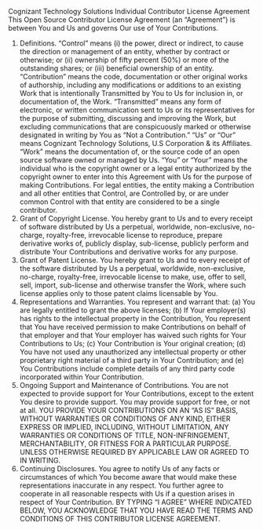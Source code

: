 Cognizant Technology Solutions Individual Contributor License Agreement
This Open Source Contributor License Agreement (an “Agreement”) is between You and Us and governs Our use of Your Contributions.
1.	Definitions.
“Control” means (i) the power, direct or indirect, to cause the direction or management of an entity, whether by contract or otherwise; or (ii) ownership of fifty percent (50%) or more of the outstanding shares; or (iii) beneficial ownership of an entity. “Contribution” means the code, documentation or other original works of authorship, including any modifications or additions to an existing Work that is intentionally Transmitted by You to Us for inclusion in, or documentation of, the Work. “Transmitted” means any form of electronic, or written communication sent to Us or its representatives for the purpose of submitting, discussing and improving the Work, but excluding communications that are conspicuously marked or otherwise designated in writing by You as “Not a Contribution.”
“Us” or “Our” means Cognizant Technology Solutions, U.S Corporation & its Affiliates. “Work” means the documentation of, or the source code of an open source software owned or managed by Us.
“You” or “Your” means the individual who is the copyright owner or a legal entity authorized by the copyright owner to enter into this Agreement with Us for the purpose of making Contributions. For legal entities, the entity making a Contribution and all other entities that Control, are Controlled by, or are under common Control with that entity are considered to be a single contributor.
2.	Grant of Copyright License. You hereby grant to Us and to every receipt of software distributed by Us a perpetual, worldwide, non-exclusive, no-charge, royalty-free, irrevocable license to reproduce, prepare derivative works of, publicly display, sub-license, publicly perform and distribute Your Contributions and derivative works for any purpose.
3.	Grant of Patent License. You hereby grant to Us and to every receipt of the software distributed by Us a perpetual, worldwide, non-exclusive, no-charge, royalty-free, irrevocable license to make, use, offer to sell, sell, import, sub-license and otherwise transfer the Work, where such license applies only to those patent claims licensable by You.
4.	Representations and Warranties.
You represent and warrant that:
(a) You are legally entitled to grant the above licenses; 
(b) If Your employer(s) has rights to the intellectual property in the Contribution, You represent that You have received permission to make Contributions on behalf of that employer and that Your employer has waived such rights for Your Contributions to Us;
(c) Your Contribution is Your original creation; 
(d) You have not used any unauthorized any intellectual property or other proprietary right material of a third party in Your Contribution; and 
(e) You Contributions include complete details of any third party code incorporated within Your Contribution.
5.	Ongoing Support and Maintenance of Contributions.
You are not expected to provide support for Your Contributions, except to the extent You desire to provide support. You may provide support for free, or not at all.
YOU PROVIDE YOUR CONTRIBUTIONS ON AN “AS IS” BASIS, WITHOUT WARRANTIES OR CONDITIONS OF ANY KIND, EITHER EXPRESS OR IMPLIED, INCLUDING, WITHOUT LIMITATION, ANY WARRANTIES OR CONDITIONS OF TITLE, NON-INFRINGEMENT, MERCHANTABILITY, OR FITNESS FOR A PARTICULAR PURPOSE. UNLESS OTHERWISE REQUIRED BY APPLICABLE LAW OR AGREED TO IN WRITING.
6.	Continuing Disclosures. You agree to notify Us of any facts or circumstances of which You become aware that would make these representations inaccurate in any respect. You further agree to cooperate in all reasonable respects with Us if a question arises in respect of Your Contribution.
BY TYPING “I AGREE” WHERE INDICATED BELOW, YOU ACKNOWLEDGE THAT YOU HAVE READ THE TERMS AND CONDITIONS OF THIS CONTRIBUTOR LICENSE AGREEMENT.
